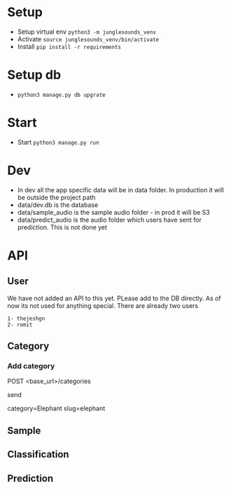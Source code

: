 # Setup
- Setup virtual env `python3 -m junglesounds_venv`
- Activate `source junglesounds_venv/bin/activate`
- Install `pip install -r requirements`

# Setup db
- `python3 manage.py db upgrate`


# Start 
- Start `python3 manage.py run`


# Dev 
- In dev all the app specific data will be in data folder. In production it will be outside the project path
- data/dev.db is the database
- data/sample_audio is the sample audio folder - in prod it will be S3
- data/predict_audio is the audio folder which users have sent for prediction. This is not done yet



# API

## User

We have not added an API to this yet. PLease add to the DB directly. As of now its not used for anything special. There are already two users 
```
1- thejeshgn
2- romit
```

## Category
### Add category
POST <base_url>/categories

send

category=Elephant
slug=elephant



## Sample


## Classification


## Prediction